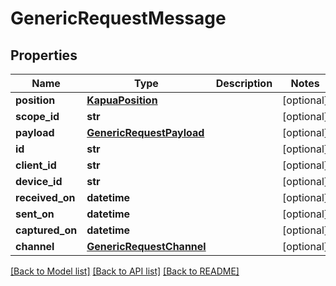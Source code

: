 # GenericRequestMessage

## Properties
Name | Type | Description | Notes
------------ | ------------- | ------------- | -------------
**position** | [**KapuaPosition**](KapuaPosition.md) |  | [optional] 
**scope_id** | **str** |  | [optional] 
**payload** | [**GenericRequestPayload**](GenericRequestPayload.md) |  | [optional] 
**id** | **str** |  | [optional] 
**client_id** | **str** |  | [optional] 
**device_id** | **str** |  | [optional] 
**received_on** | **datetime** |  | [optional] 
**sent_on** | **datetime** |  | [optional] 
**captured_on** | **datetime** |  | [optional] 
**channel** | [**GenericRequestChannel**](GenericRequestChannel.md) |  | [optional] 

[[Back to Model list]](../README.md#documentation-for-models) [[Back to API list]](../README.md#documentation-for-api-endpoints) [[Back to README]](../README.md)


